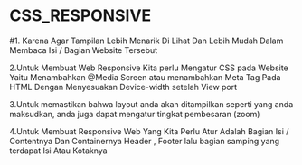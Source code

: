 # CSS_RESPONSIVE
#1. Karena Agar Tampilan Lebih Menarik Di Lihat Dan Lebih Mudah Dalam Membaca Isi / Bagian Website Tersebut

2.Untuk Membuat Web Responsive Kita perlu Mengatur CSS pada Website Yaitu Menambahkan @Media Screen atau menambahkan Meta Tag Pada
HTML Dengan Menyesuakan Device-width setelah View port

3.Untuk memastikan bahwa layout anda akan ditampilkan seperti yang anda maksudkan, anda juga dapat mengatur tingkat pembesaran (zoom)

4.Untuk Membuat Responsive Web Yang Kita Perlu Atur Adalah Bagian Isi / Contentnya Dan Containernya Header , Footer lalu bagian samping 
yang terdapat Isi Atau Kotaknya
